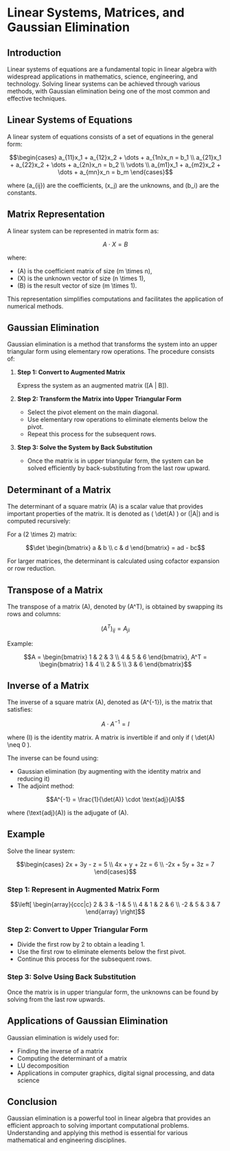 # Linear Systems, Matrices, and Gaussian Elimination

## Introduction
Linear systems of equations are a fundamental topic in linear algebra with widespread applications in mathematics, science, engineering, and technology. Solving linear systems can be achieved through various methods, with Gaussian elimination being one of the most common and effective techniques.

## Linear Systems of Equations
A linear system of equations consists of a set of equations in the general form:

```math
\begin{cases}
  a_{11}x_1 + a_{12}x_2 + \dots + a_{1n}x_n = b_1 \\
  a_{21}x_1 + a_{22}x_2 + \dots + a_{2n}x_n = b_2 \\
  \vdots \\
  a_{m1}x_1 + a_{m2}x_2 + \dots + a_{mn}x_n = b_m
\end{cases}
```

where \(a_{ij}\) are the coefficients, \(x_j\) are the unknowns, and \(b_i\) are the constants.

## Matrix Representation
A linear system can be represented in matrix form as:

```math
A \cdot X = B
```

where:
- \(A\) is the coefficient matrix of size \(m \times n\),
- \(X\) is the unknown vector of size \(n \times 1\),
- \(B\) is the result vector of size \(m \times 1\).

This representation simplifies computations and facilitates the application of numerical methods.

## Gaussian Elimination
Gaussian elimination is a method that transforms the system into an upper triangular form using elementary row operations. The procedure consists of:

1. **Step 1: Convert to Augmented Matrix**
   
   Express the system as an augmented matrix \([A | B]\).

2. **Step 2: Transform the Matrix into Upper Triangular Form**
   
   - Select the pivot element on the main diagonal.
   - Use elementary row operations to eliminate elements below the pivot.
   - Repeat this process for the subsequent rows.

3. **Step 3: Solve the System by Back Substitution**
   
   - Once the matrix is in upper triangular form, the system can be solved efficiently by back-substituting from the last row upward.

## Determinant of a Matrix
The determinant of a square matrix \(A\) is a scalar value that provides important properties of the matrix. It is denoted as \( \det(A) \) or \(|A|\) and is computed recursively:

For a \(2 \times 2\) matrix:

```math
\det \begin{bmatrix} a & b \\ c & d \end{bmatrix} = ad - bc
```

For larger matrices, the determinant is calculated using cofactor expansion or row reduction.

## Transpose of a Matrix
The transpose of a matrix \(A\), denoted by \(A^T\), is obtained by swapping its rows and columns:

```math
(A^T)_{ij} = A_{ji}
```

Example:

```math
A = \begin{bmatrix} 1 & 2 & 3 \\ 4 & 5 & 6 \end{bmatrix},
A^T = \begin{bmatrix} 1 & 4 \\ 2 & 5 \\ 3 & 6 \end{bmatrix}
```

## Inverse of a Matrix
The inverse of a square matrix \(A\), denoted as \(A^{-1}\), is the matrix that satisfies:

```math
A \cdot A^{-1} = I
```

where \(I\) is the identity matrix. A matrix is invertible if and only if \( \det(A) \neq 0 \).

The inverse can be found using:
- Gaussian elimination (by augmenting with the identity matrix and reducing it)
- The adjoint method:

```math
A^{-1} = \frac{1}{\det(A)} \cdot \text{adj}(A)
```

where \(\text{adj}(A)\) is the adjugate of \(A\).

## Example
Solve the linear system:

```math
\begin{cases}
  2x + 3y - z = 5 \\
  4x + y + 2z = 6 \\
  -2x + 5y + 3z = 7
\end{cases}
```

### Step 1: Represent in Augmented Matrix Form
```math
\left[
\begin{array}{ccc|c}
  2 & 3 & -1 & 5 \\
  4 & 1 & 2 & 6 \\
  -2 & 5 & 3 & 7
\end{array}
\right]
```

### Step 2: Convert to Upper Triangular Form
- Divide the first row by 2 to obtain a leading 1.
- Use the first row to eliminate elements below the first pivot.
- Continue this process for the subsequent rows.

### Step 3: Solve Using Back Substitution
Once the matrix is in upper triangular form, the unknowns can be found by solving from the last row upwards.

## Applications of Gaussian Elimination
Gaussian elimination is widely used for:
- Finding the inverse of a matrix
- Computing the determinant of a matrix
- LU decomposition
- Applications in computer graphics, digital signal processing, and data science

## Conclusion
Gaussian elimination is a powerful tool in linear algebra that provides an efficient approach to solving important computational problems. Understanding and applying this method is essential for various mathematical and engineering disciplines.
